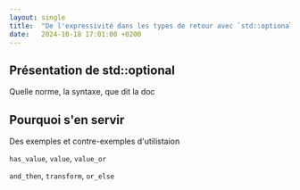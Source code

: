 ```yaml
---
layout: single
title:  "De l'expressivité dans les types de retour avec `std::optional`"
date:   2024-10-18 17:01:00 +0200
---
```


Présentation de std::optional
--
Quelle norme, la syntaxe, que dit la doc

Pourquoi s'en servir
--
Des exemples et contre-exemples d'utilistaion

`has_value`, `value`, `value_or`

`and_then`, `transform`, `or_else`
